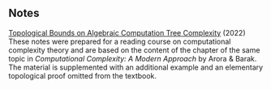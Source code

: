 ## Notes

[Topological Bounds on Algebraic Computation Tree Complexity](./assets/notes/mat495_essay.pdf) (2022)\
These notes were prepared for a reading course on computational complexity theory and are based on the content of the chapter of the same topic in *Computational Complexity: A Modern
Approach* by Arora & Barak. The material is supplemented with an additional example and an elementary topological proof omitted from the textbook.
